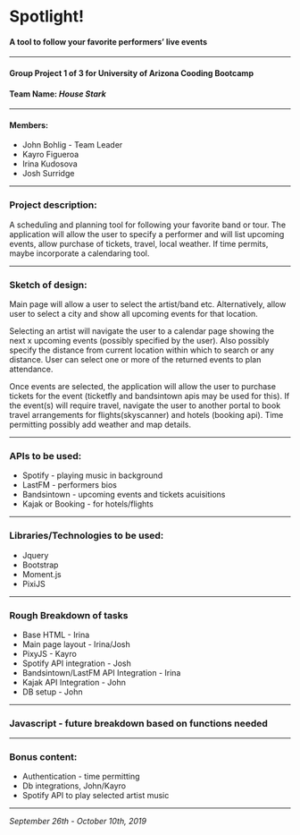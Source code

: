 # Spotlight!
#### A tool to follow your favorite performers’ live events
---


#### Group Project 1 of 3 for University of Arizona Cooding Bootcamp
#### Team Name:  *House Stark*
---


#### Members:
* John Bohlig - Team Leader
* Kayro Figueroa 
* Irina Kudosova
* Josh Surridge
---


### Project description: 
A scheduling and planning tool for following your favorite band or tour. The application will allow the user to specify a performer and will list upcoming events, allow purchase of tickets, travel, local weather.  If time permits, maybe incorporate a calendaring tool.

---


### Sketch of design:

Main page will allow a user to select the artist/band etc. Alternatively, allow user to select a city and show all upcoming events for that location.  

Selecting an artist will navigate the user to a calendar page showing the next x upcoming events (possibly specified by the user). Also possibly specify the distance from current location within which to search or any distance. User can select one or more of the returned events to plan attendance.

Once events are selected, the application will allow the user to purchase tickets for the event (ticketfly and bandsintown apis may be used for this).  If the event(s) will require travel, navigate the user to another portal to book travel arrangements for flights(skyscanner) and hotels (booking api). Time permitting possibly add weather and map details.  

---


### APIs to be used:
* Spotify - playing music in background
* LastFM - performers bios
* Bandsintown - upcoming events and tickets acuisitions
* Kajak or Booking - for hotels/flights
---


### Libraries/Technologies to be used:
* Jquery
* Bootstrap
* Moment.js
* PixiJS
---


### Rough Breakdown of tasks

* Base HTML - Irina
* Main page layout - Irina/Josh
* PixyJS - Kayro
* Spotify API integration - Josh
* Bandsintown/LastFM API Integration - Irina
* Kajak API Integration - John
* DB setup - John
---

### Javascript - future breakdown based on functions needed

---


### Bonus content:
* Authentication - time permitting
* Db integrations, John/Kayro
* Spotify API to play selected artist music
---

_September 26th - October 10th, 2019_
